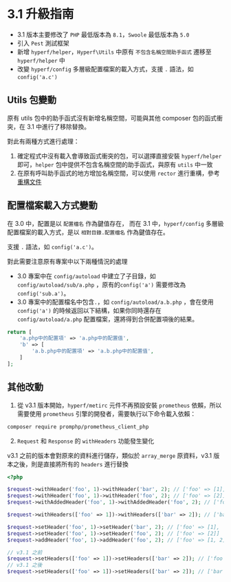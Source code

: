 # 3.1 升級指南

- 3.1 版本主要修改了 `PHP` 最低版本為 `8.1`，`Swoole` 最低版本為 `5.0`
- 引入 `Pest` 測試框架
- 新增 `hyperf/helper`，`Hyperf\Utils` 中原有 `不包含名稱空間助手函式` 遷移至 `hyperf/helper` 中
- 改變 `hyperf/config` 多層級配置檔案的載入方式，支援 `.` 語法，如 `config('a.c')`

## Utils 包變動

原有 utils 包中的助手函式沒有新增名稱空間，可能與其他 composer 包的函式衝突，在 3.1 中進行了移除替換。

對此有兩種方式進行處理：

1. 確定程式中沒有載入會導致函式衝突的包，可以選擇直接安裝 `hyperf/helper` 即可，`helper`
   包中提供不包含名稱空間的助手函式，與原有 `utils` 中一致
2. 在原有呼叫助手函式的地方增加名稱空間，可以使用 `rector`
   進行重構，參考[重構文件](https://github.com/orgs/hyperf/discussions/5635)

## 配置檔案載入方式變動

在 3.0 中，配置是以 `配置檔名` 作為鍵值存在， 而在 3.1 中，`hyperf/config`
多層級配置檔案的載入方式，是以 `相對目錄.配置檔名` 作為鍵值存在。

支援 `.` 語法，如 `config('a.c')`。

對此需要注意原有專案中以下兩種情況的處理

- 3.0 專案中在 `config/autoload` 中建立了子目錄，如 `config/autoload/sub/a.php` ，原有的`config('a')`
  需要修改為`config('sub.a')`。
- 3.0 專案中的配置檔名中包含`.`，如 `config/autoload/a.b.php` ，會在使用 `config('a')`
  的時候返回以下結構，如果你同時還存在`config/autoload/a.php` 配置檔案，還將得到合併配置項後的結果。

```php
return [
    'a.php中的配置項' => 'a.php中的配置值',
    'b' => [
        'a.b.php中的配置項' => 'a.b.php中的配置值',
    ]
];
```

## 其他改動

1. 從 v3.1 版本開始，`hyperf/metirc` 元件不再預設安裝 `prometheus` 依賴，所以需要使用 `prometheus` 引擎的開發者，需要執行以下命令載入依賴：

```bash
composer require promphp/prometheus_client_php
```

2. `Request` 和 `Response` 的 `withHeaders` 功能發生變化

v3.1 之前的版本會對原來的資料進行儲存，類似於 `array_merge` 原資料，v3.1 版本之後，則是直接將所有的 `headers` 進行替換

```php
<?php

$request->withHeader('foo', 1)->withHeader('bar', 2); // ['foo' => [1], 'bar' => [2]]
$request->withHeader('foo', 1)->withHeader('foo', 2); // ['foo' => [2]]
$request->withAddedHeader('foo', 1)->withAddedHeader('foo', 2); // ['foo' => [1, 2]]

$request->withHeaders(['foo' => 1])->withHeaders(['bar' => 2]); // ['bar' => [2]]

$request->setHeader('foo', 1)->setHeader('bar', 2); // ['foo' => [1], 'bar' => [2]]
$request->setHeader('foo', 1)->setHeader('foo', 2); // ['foo' => [2]]
$request->addHeader('foo', 1)->addHeader('foo', 2); // ['foo' => [1, 2]]

// v3.1 之前
$request->setHeaders(['foo' => 1])->setHeaders(['bar' => 2]); // ['foo' => [1], 'bar' => [2]]
// v3.1 之後
$request->setHeaders(['foo' => 1])->setHeaders(['bar' => 2]); // ['bar' => [2]]
```
